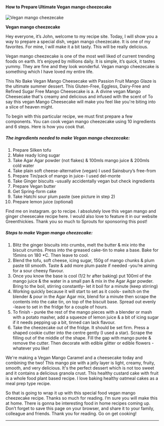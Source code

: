             

#### How to Prepare Ultimate Vegan mango cheezecake

![Vegan mango cheezecake](https://img-global.cpcdn.com/recipes/d078c878fba3ca73/751x532cq70/vegan-mango-cheezecake-recipe-main-photo.jpg)

**Vegan mango cheezecake**

Hey everyone, it’s John, welcome to my recipe site. Today, I will show you a way to prepare a special dish, vegan mango cheezecake. It is one of my favorites. For mine, I will make it a bit tasty. This will be really delicious.

Vegan mango cheezecake is one of the most well liked of current trending foods on earth. It’s enjoyed by millions daily. It is simple, it’s quick, it tastes yummy. They are fine and they look wonderful. Vegan mango cheezecake is something which I have loved my entire life.

This No Bake Vegan Mango Cheesecake with Passion Fruit Mango Glaze is the ultimate summer dessert. This Gluten-Free, Eggless, Dairy-Free and Refined Sugar Free Mango Cheesecake is a. A divine vegan Mango Cheesecake that's creamy and delicious and infused with the scent of To say this vegan Mango Cheesecake will make you feel like you're biting into a slice of heaven might.

To begin with this particular recipe, we must first prepare a few components. You can cook vegan mango cheezecake using 10 ingredients and 6 steps. Here is how you cook that.

##### The ingredients needed to make Vegan mango cheezecake:

1.  Prepare Silken tofu
2.  Make ready Icing sugar
3.  Take Agar Agar powder (not flakes) & 100mls mango juice & 200mls cold water
4.  Take plain soft cheese-alternative (vegan) I used Sainsbury’s free-from
5.  Prepare Tin/pack of mango in juice- I used del-monte
6.  Take Ginger biscuits -usually accidentally vegan but check ingredients
7.  Prepare Vegan butter
8.  Get Spring-form cake
9.  Take Hatchi sour plum paste (see picture in step 2)
10.  Prepare lemon juice (optional)

Find me on instagram. go to recipe. I absolutely love this vegan mango and ginger cheesecake recipe here. I would also love to feature it in our website Greenthickies. Thank you so much to Sprouts for sponsoring this post!

##### Steps to make Vegan mango cheezecake:

1.  Blitz the ginger biscuits into crumbs, melt the butter & mix into the biscuit crumbs. Press into the greased cake-tin to make a base. Bake for 15mins on 180 \*C. Then leave to cool.
2.  Blend the tofu, soft cheese, icing sugar, 150g of mango chunks & plum paste till smooth. Taste & add more plum paste if needed -you’re aiming for a sour cheesy flavour.
3.  Once you know the base is cool (1/2 hr after baking) put 100ml of the mango juice & the water in a small pan & mix in the Agar Agar powder. Bring to the boil, stirring constantly- let it boil for a minute (keep stirring)
4.  Working quickly because it will start to set as it cools- switch on the blender & pour in the Agar Agar mix, blend for a minute then scrape the contents into the cake tin, on top of the biscuit base. Spread out evenly -leave to set in the fridge for a couple of hours.
5.  To finish - purée the rest of the mango pieces with a blender or mash with a potato masher, add a squeeze of lemon juice & a bit of icing sugar if it needs pepping up a bit, tinned can lack flavour.
6.  Take the cheezecake out of the fridge. It should be set firm. Press a shaped cookie cutter into the centre gently (I used a star). Scrape the filling out of the middle of the shape. Fill the gap with mango purée & remove the cutter. Then decorate with edible glitter or edible flowers -whatever you like!

We're making a Vegan Mango Caramel and a cheesecake today and combining the two! This mango pie with a jelly layer is light, creamy, fruity, smooth, and very delicious. It's the perfect dessert which is not too sweet and it contains a delicious granola crust. This healthy custard cake with fruit is a whole food plant based recipe. I love baking healthy oatmeal cakes as a meal prep type recipe.

So that is going to wrap it up with this special food vegan mango cheezecake recipe. Thanks so much for reading. I’m sure you will make this at home. There is gonna be interesting food in home recipes coming up. Don’t forget to save this page on your browser, and share it to your family, colleague and friends. Thank you for reading. Go on get cooking!

* * *